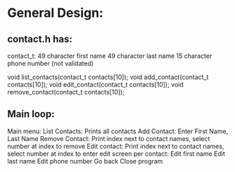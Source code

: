 # General Design:

## contact.h has:
  
  contact_t:
	49 character first name
	49 character last name
	15 character phone number (not validated)
	  
  void list_contacts(contact_t contacts[10]);
  void add_contact(contact_t contacts[10]);
  void edit_contact(contact_t contacts[10]);
  void remove_contact(contact_t contacts[10]);

## Main loop:

  Main menu:
    List Contacts:
      Prints all contacts
    Add Contact:
      Enter First Name, Last Name
    Remove Contact: 
      Print index next to contact names, select number at index to remove
    Edit contact:
      Print index next to contact names, select number at index to enter edit screen per contact:
        Edit first name
        Edit last name
        Edit phone number
        Go back
    Close program
    
